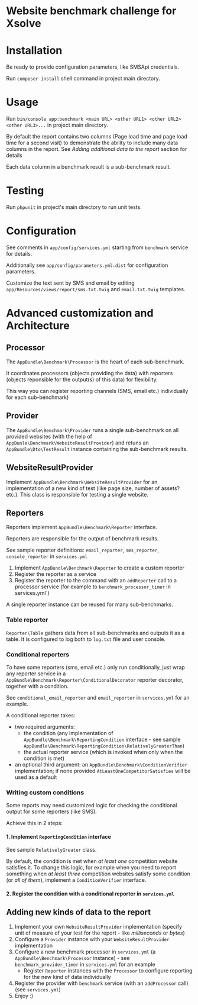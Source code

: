 Website benchmark challenge for Xsolve
======

# Installation

Be ready to provide configuration parameters, like SMSApi credentials.

Run `composer install` shell command in project main directory.

# Usage

Run `bin/console app:benchmark <main URL> <other URL1> <other URL2> <other URL3>...`
in project main directory.

By default the report contains two columns (Page load time and page load time for a second visit) to demonstrate 
the ability to include many data columns in the report. See *Adding additional data to the report* section for details

Each data column in a benchmark result is a sub-benchmark result.

# Testing

Run `phpunit` in project's main directory to run unit tests.


# Configuration

See comments in `app/config/services.yml` starting from `benchmark` service for details.

Additionally see `app/config/parameters.yml.dist` for configuration parameters.

Customize the text sent by SMS and email by editing `app/Resources/views/report/sms.txt.twig` and `email.txt.twig` templates.

# Advanced customization and Architecture

## Processor

The `AppBundle\Benchmark\Processor` is the heart of each sub-benchmark. 

It coordinates processors (objects providing the data) with reporters 
(objects reponsible for the output(s) of this data) for flexibility.

This way you can register reporting channels (SMS, email etc.) individually 
for each sub-benchmark)

## Provider

The `AppBundle\Benchmark\Provider` runs a single sub-benchmark on all 
provided websites (with the help of `AppBunle\Benchmark\WebsiteResultProvider`) and retuns an `AppBundle\Dto\TestResult` instance containing the sub-benchmark results.


## WebsiteResultProvider

Implement `AppBundle\Benchmark\WebsiteResultProvider` for an implementation of a new kind of test 
(like page size, number of assets? etc.). This class is responsible for testing a single website.

## Reporters

Reporters implement `AppBundle\Benchmark\Reporter` interface.

Reporters are responsible for the output of benchmark results.

See sample reporter definitions: `email_reporter`, `sms_reporter`, `console_reporter`
in `services.yml`

1. Implement `AppBundle\Benchmark\Reporter` to create a custom reporter
2. Register the reporter as a service
3. Register the reporter to the command with an `addReporter` call to a processor service (for example to `benchmark_processor_timer` in services.yml`)

A single reporter instance can be reused for many sub-benchmarks.

### Table reporter

`Reporter\Table` gathers data from all sub-benchmarks and outputs it as a table. 
It is configured to log both to `log.txt` file and user console.


### Conditional reporters

To have some reporters (sms, email etc.) only run conditionally, just wrap any reporter service 
in a `AppBundle\Benchmark\Reporter\ConditionalDecorator` reporter decorator, together with a condition. 

See `conditional_email_reporter` and `email_reporter` 
in `services.yml` for an example.

A conditional reporter takes:
- two required arguments: 
  - the condition (any implementation of `AppBundle\Benchmark\ReportingCondition` interface - see sample `AppBundle\Benchmark\ReportingCondition\RelativelyGreaterThan`)
  - the actual reporter service (which is invoked when only when the condition is met) 
- an optional third argument: an `AppBundle\Benchmark\ConditionVerifier` implementation; if none provided `AtLeastOneCompetitorSatisfies` will be used as a default 

### Writing custom conditions

Some reports may need customized logic for checking the conditional output for some reporters (like SMS). 

Achieve this in 2 steps:

#### 1. Implement `ReportingCondition` interface

See sample `RelativelyGreater` class.

By default, the condition is met when _at least one_ competition website satisfies it.
To change this logic, for example when you need to report something when _at least three_ 
competition websites satisfy some condition (or _all of them_), implement 
a `ConditionVerifier` interface.

#### 2. Register the condition with a conditional reporter in `services.yml`

## Adding new kinds of data to the report

1. Implement your own `WebsiteResultProvider` implementation (specify unit of measure of your test for the report - like _milliseconds_ or _bytes_)
2. Configure a `Provider` instance with your `WebsiteResultProvider` implementation
3. Configure a new benchmark processor in `services.yml`
(a `AppBundle\Benchmark\Processor` instance) - see `benchmark_provider_timer` in `services.yml` for an example
   - Register `Reporter` instances with the `Processor` to configure reporting for the new kind of data individually
4. Register the provider with `benchmark` service (with an `addProcessor` call) (see `services.yml`)
5. Enjoy :)